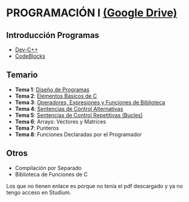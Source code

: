 # PROGRAMACIÓN I [(Google Drive)](https://drive.google.com/drive/u/0/folders/1VbhuK_IOkayp7K5o7DebyamBOo2CdCup)

## Introducción Programas
  - [Dev-C++](https://drive.google.com/file/d/1m2up6ZoWSMSS98hAV1qsejISgzSegno5/view)
  - [CodeBlocks](https://drive.google.com/file/d/17IoiK9cc5BIf7u53yi0cXPSBCAh4Tsk3/view)

## Temario
  - **Tema 1**: [Diseño de Programas](https://drive.google.com/file/d/1Bug10idyoUiFwQst1U1hc6Ggk3ABMhbd/view)
  - **Tema 2**: [Elementos Básicos de C](https://drive.google.com/file/d/1r6PxEEulOWacCOGVUxGciaKPUIv3WVsM/view)
  - **Tema 3**: [Operadores, Expresiones y Funciones de Biblioteca](https://drive.google.com/file/d/1_t7KzJnEAYK-6hTWElRO_EFOog8NZccZ/view)
  - **Tema 4**: [Sentencias de Control Alternativas](https://drive.google.com/file/d/1ovK8g60AhAf2ZxhsMvrOz14cZNTvL1wV/view)
  - **Tema 5**: [Sentencias de Control Repetitivas (Bucles)](https://drive.google.com/file/d/1abOxiYxS-nJVYOcAPAsAds9XWe1XjErv/view)
  - **Tema 6**: Arrays: Vectores y Matrices
  - **Tema 7**: Punteros
  - **Tema 8**: Funciones Declaradas por el Programador

## Otros
  - Compilación por Separado
  - Biblioteca de Funciones de C

Los que no tienen enlace es porque no tenía el pdf descargado y ya no tengo acceso en Studium.
